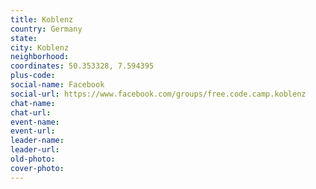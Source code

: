 ```yaml
---
title: Koblenz
country: Germany
state: 
city: Koblenz
neighborhood: 
coordinates: 50.353328, 7.594395
plus-code:
social-name: Facebook
social-url: https://www.facebook.com/groups/free.code.camp.koblenz
chat-name:
chat-url:
event-name:
event-url:
leader-name:
leader-url:
old-photo: 
cover-photo:
---
```

